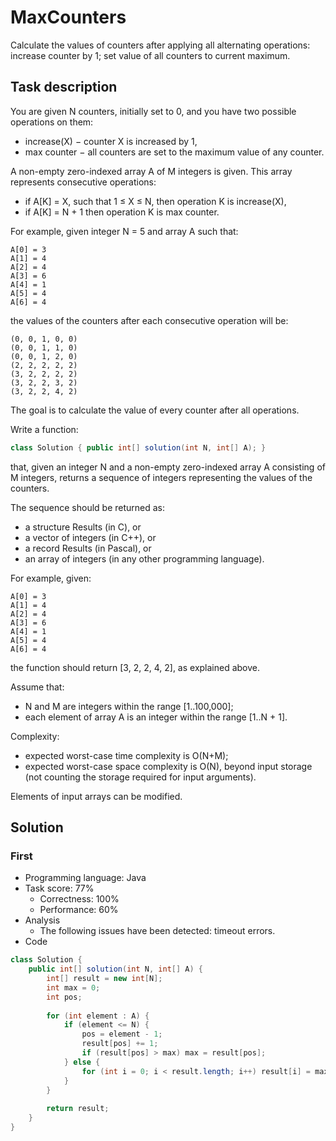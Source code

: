 # MaxCounters

Calculate the values of counters after applying all alternating operations: increase counter by 1; set value of all counters to current maximum.

## Task description

You are given N counters, initially set to 0, and you have two possible operations on them:

* increase(X) − counter X is increased by 1,
* max counter − all counters are set to the maximum value of any counter.

A non-empty zero-indexed array A of M integers is given. This array represents consecutive operations:

* if A[K] = X, such that 1 ≤ X ≤ N, then operation K is increase(X),
* if A[K] = N + 1 then operation K is max counter.

For example, given integer N = 5 and array A such that:

    A[0] = 3
    A[1] = 4
    A[2] = 4
    A[3] = 6
    A[4] = 1
    A[5] = 4
    A[6] = 4

the values of the counters after each consecutive operation will be:

    (0, 0, 1, 0, 0)
    (0, 0, 1, 1, 0)
    (0, 0, 1, 2, 0)
    (2, 2, 2, 2, 2)
    (3, 2, 2, 2, 2)
    (3, 2, 2, 3, 2)
    (3, 2, 2, 4, 2)

The goal is to calculate the value of every counter after all operations.

Write a function:

```java
class Solution { public int[] solution(int N, int[] A); }
```

that, given an integer N and a non-empty zero-indexed array A consisting of M integers, returns a sequence of integers representing the values of the counters.

The sequence should be returned as:

* a structure Results (in C), or
* a vector of integers (in C++), or
* a record Results (in Pascal), or
* an array of integers (in any other programming language).

For example, given:

    A[0] = 3
    A[1] = 4
    A[2] = 4
    A[3] = 6
    A[4] = 1
    A[5] = 4
    A[6] = 4

the function should return [3, 2, 2, 4, 2], as explained above.

Assume that:

* N and M are integers within the range [1..100,000];
* each element of array A is an integer within the range [1..N + 1].

Complexity:

* expected worst-case time complexity is O(N+M);
* expected worst-case space complexity is O(N), beyond input storage (not counting the storage required for input arguments).

Elements of input arrays can be modified.

## Solution

### First

* Programming language: Java
* Task score: 77%
  - Correctness: 100%
  - Performance: 60%
* Analysis
  - The following issues have been detected: timeout errors.
* Code

```java
class Solution {
    public int[] solution(int N, int[] A) {
        int[] result = new int[N];
        int max = 0;
        int pos;
        
        for (int element : A) {
            if (element <= N) {
                pos = element - 1;
                result[pos] += 1;
                if (result[pos] > max) max = result[pos];
            } else {
                for (int i = 0; i < result.length; i++) result[i] = max;
            }
        }
        
        return result;
    }
}
```
